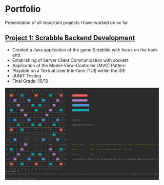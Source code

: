 # Portfolio
Presentation of all important projects I have worked on so far

## [Project 1: Scrabble Backend Development](https://github.com/Maxim020/ProjectGame)
- Created a Java application of the game Scrabble with focus on the back end
- Establishing of Server Client Communication with sockets
- Application of the Model–View–Controller (MVC) Pattern
- Playable on a Textual User Interface (TUI) within the IDE 
- JUNIT Testing
- Final Grade: 10/10

![](https://github.com/yasinfahmy/Portfolio/blob/main/images/Scrabble.JPG)
